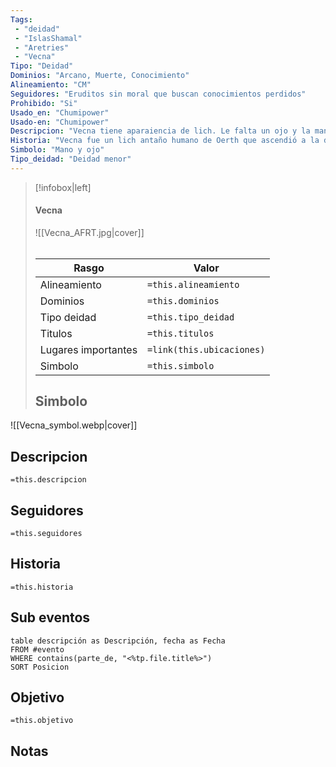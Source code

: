 ```yaml
---
Tags:
 - "deidad"
 - "IslasShamal"
 - "Aretries"
 - "Vecna"
Tipo: "Deidad"
Dominios: "Arcano, Muerte, Conocimiento"
Alineamiento: "CM"
Seguidores: "Eruditos sin moral que buscan conocimientos perdidos"
Prohibido: "Si"
Usado_en: "Chumipower"
Usado-en: "Chumipower"
Descripcion: "Vecna tiene aparaiencia de lich. Le falta un ojo y la mano, mientras que el derecho brilla con una luz verde intensa."
Historia: "Vecna fue un lich antaño humano de Oerth que ascendió a la divinidad Su comandante se llamaba Kas"
Simbolo: "Mano y ojo"
Tipo_deidad: "Deidad menor"
---
```

> [!infobox|left]
>  #### Vecna
> ![[Vecna_AFRT.jpg|cover]]
> ######   
> |Rasgo | Valor |
> | --- | --- |
> | Alineamiento | `=this.alineamiento`|
> | Dominios | `=this.dominios` |
> | Tipo deidad | `=this.tipo_deidad` |
> | Titulos | `=this.titulos` |
>  | Lugares  importantes| `=link(this.ubicaciones)` |
> |Simbolo| `=this.simbolo`|
>  ## Simbolo
![[Vecna_symbol.webp|cover]]

## Descripcion
  `=this.descripcion`

## Seguidores
  `=this.seguidores`
  
## Historia
  `=this.historia`
## Sub eventos
```dataview
table descripción as Descripción, fecha as Fecha
FROM #evento
WHERE contains(parte_de, "<%tp.file.title%>")
SORT Posicion
```
## Objetivo
   `=this.objetivo`

## Notas
